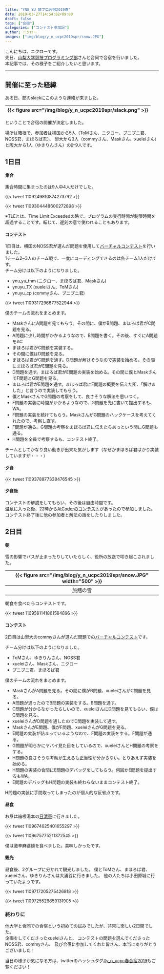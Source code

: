 ```yaml
---
title: "YNU YU 競プロ合宿2019春"
date: 2019-03-27T14:54:02+09:00
draft: false
tags: ["合宿"]
categories: ["コンテスト参加記"]
author: ニクロー
images: ["img/blog/y_n_ucpc2019spr/snow.JPG"]
---
```


こんにちは、ニクローです。  
先日、[山梨大学競技プログラミング部](https://www.yucpc.org/)さんと合同で合宿を行いました。  
本記事では、その様子をご紹介したいと思います。

<!--more-->

* * *

## 開催に至った経緯

ある日、部のslackにこのような連絡が来ました。

|{{< figure src="/img/blog/y_n_ucpc2019spr/slack.png" >}}|
|:--:|

ということで合宿の開催が決定しました。

場所は箱根で、参加者は横国から5人（ToMさん、ニクロー、プニプニ君、NOSS君、まほろば君）、
梨大から3人（commyさん、Maskさん、xueleiさん）と阪大から1人（ゆきりんさん）の計9人です。

## 1日目

#### 集合

集合時間に集まったのは9人中4人だけでした。

{{< tweet 1109249810874273792 >}}

{{< tweet 1109304448600272898 >}}

※TLEとは、Time Limit Exceededの略で、プログラムの実行時間が制限時間を超過することです。転じて、遅刻の意で使われることもあります。

#### コンテスト

1日目は、横国のNOSS君が選んだ問題を使用して[バーチャルコンテスト](https://onlinejudge.u-aizu.ac.jp/beta/room.html#YNUYUCPC2019/problems)を行いました。  
1チーム2~3人のチーム戦で、一度にコーディングできるのは各チーム1人だけです。  
チーム分けは以下のようになりました。

- ynu_yu_tnm (ニクロー、まほろば君、Maskさん)
- ynuyu_TX (xueleiさん、ToMさん)
- ynuyu_cp (commyさん、プニプニ君)

{{< tweet 1109317296877522944 >}}

僕のチームの流れをまとめます。

- MaskさんにA問題を見てもらう。その間に、僕がB問題、まほろば君がC問題を見る。
- A問題に少し時間がかかるようなので、B問題を書く。その後、すぐにA問題をAC
- まほろば君がC問題を実装する。
- その間に僕はD問題を見る。
- まほろば君がC問題を通す。D問題が解けそうなので実装を始める。その間にまほろば君がE問題を見る。
- D問題を通す。まほろば君がE問題の実装を始める。その間に僕とMaskさんでF問題とG問題を見る。
- まほろば君がE問題を通す。まほろば君にF問題の概要を伝えた所、「解けました」と言うので実装してもらう。
- 僕とMaskさんでG問題の考察をして、良さそうな解法を思いつく。
- F問題の実装に時間がかかるようなので、G問題を先に書いて提出するも、WA。
- F問題の実装を続けてもらう。MaskさんがG問題のハックケースを考えてくれたので、考察し直す。
- F問題が通る。G問題の考察をまほろば君に伝えたらあっという間にG問題も通る。
- H問題を全員で考察するも、コンテスト終了。

チームとしてかなり良い動きが出来た気がします（なぜかまほろば君ばかり実装していますが・・・）

#### 夕食

{{< tweet 1109378877338476545 >}}

#### 夕食後

コンテストの解説をしてもらい、その後は自由時間です。  
温泉に入った後、22時から[AtCoderのコンテスト](https://atcoder.jp/contests/agc032)があったので参加しました。  
コンテスト終了後に他の参加者と解法の話をしたりしました。

## 2日目

#### 朝

雪の影響でバスが止まったりしていたらしく、役所の放送で叩き起こされました。

|{{< figure src="/img/blog/y_n_ucpc2019spr/snow.JPG" width="500" >}}|
|:--:|
|旅館の雪|

朝食を食べたらコンテストです。

{{< tweet 1109591141861584896 >}}

#### コンテスト

2日目は山梨大のcommyさんが選んだ問題での[バーチャルコンテスト](https://not-522.appspot.com/contest/5115126982115328)です。

チーム分けは以下のようになりました。

- ToMさん、ゆきりんさん、NOSS君
- xueleiさん、Maskさん、ニクロー
- プニプニ君、まほろば君

僕のチームの流れをまとめます。

- MaskさんがA問題を見る。その間に僕がB問題、xueleiさんがC問題を見る。
- A問題が通ったのでB問題の実装をする。B問題を通す。
- C問題が分からなかったらしいので、xueleiさんにD問題を見てもらい、僕はC問題を見る。
- xueleiさんがD問題を通したのでC問題を実装して通す。
- MaskさんがE問題、僕がF問題、xueleiさんがG問題を見る。
- E問題の実装が詰まっているようなので、F問題の実装をする。F問題が通る。
- G問題が明らかにヤバイ見た目をしているので、xueleiさんとH問題の考察をする。
- H問題の良さそうな考察が生えるも正当性が分からない。とりあえず実装を始める。
- H問題の実装の合間にE問題のデバッグをしてもらう。何回かE問題を提出するもWA。
- E問題のデバッグもH問題の実装も終わらないままコンテスト終了。

H問題の実装に手間取ってしまったのが個人的な反省点です。

#### 昼食

お昼は箱根湯本の[日清亭](http://www.hakone-yumoto.com/index.html)に行きました。

{{< tweet 1109674625401655297 >}}

{{< tweet 1109675775211372545 >}}

僕は激辛麻婆麺を食べました。美味しかったです。

#### 観光

昼食後、2グループに分かれて観光しました。
僕とToMさん、まほろば君、xueleiさん、ゆきりんさんは大涌谷に行きました。
他の人たちは小田原城に行っていたようです。

{{< tweet 1109717205275426818 >}}

{{< tweet 1109725528859131905 >}}

### 終わりに

他大学と合同での合宿という初めての試みでしたが、非常に楽しい2日間でした。  
企画をしてくださったxueleiさんと、
コンテストの問題を選んでくださったNOSS君、commyさん、
及び合宿に参加してくれた皆さん、本当にありがとうございました！

当日の様子が気になる方は、twitterのハッシュタグ[#y_n_ucpc春合宿2019](https://twitter.com/hashtag/y_n_ucpc%E6%98%A5%E5%90%88%E5%AE%BF2019?src=hash&ref_src=twsrc%5Etfw)もご覧ください！

